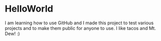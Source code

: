 # HelloWorld

I am learning how to use GitHub and I made this project to test various projects and to make them public for anyone to use.
I like tacos and Mt. Dew! :)
